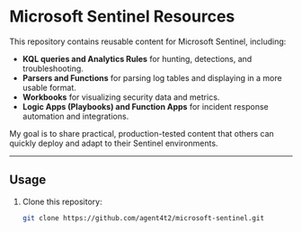 # Microsoft Sentinel Resources

This repository contains reusable content for Microsoft Sentinel, including:

- **KQL queries and Analytics Rules** for hunting, detections, and troubleshooting.
- **Parsers and Functions** for parsing log tables and displaying in a more usable format.
- **Workbooks** for visualizing security data and metrics.
- **Logic Apps (Playbooks) and Function Apps** for incident response automation and integrations.

My goal is to share practical, production-tested content that others can quickly deploy and adapt to their Sentinel environments.


---

## Usage

1. Clone this repository:
   ```bash
   git clone https://github.com/agent4t2/microsoft-sentinel.git
